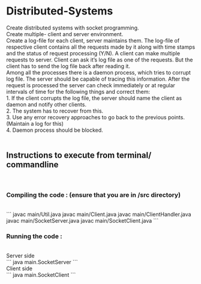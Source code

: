 # Distributed-Systems
Create distributed systems with socket programming. <br/>
Create multiple- client and server environment. <br/>
Create a log-file for each client, server maintains them. The log-file of respective client contains all the requests made by it along with time stamps and the status of request processing (Y/N). A client can make multiple requests to server. Client can ask it’s log file as one of the requests. But the client has to send the log file back after reading it. <br/>
Among all the processes there is a daemon process, which tries to corrupt log file. The server should be capable of tracing this information. After the request is processed the server can check immediately or at regular intervals of time for the following things and correct them:<br/>
    1. If the client corrupts the log file, the server should name the client as daemon and notify other clients. <br/>
    2. The system has to recover from this. <br/>
    3. Use any error recovery approaches to go back to the previous points. (Maintain a log for this) <br/>
    4. Daemon process should be blocked.<br/>
<br/>
## Instructions to execute from terminal/ commandline 
<br/>

### Compiling the code : (ensure that you are in /src directory) 
<br/>
```
	javac main/Util.java
	javac main/Client.java
	javac main/ClientHandler.java
	javac main/SocketServer.java
	javac main/SocketClient.java	
```
<br/>
	
### Running the code :
<br/>
Server side
<br/>
```
	java main.SocketServer
```
<br/>
Client side 
<br/>
```
	java main.SocketClient
```
<br/>
